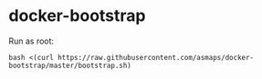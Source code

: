 # docker-bootstrap

Run as root:

`bash <(curl https://raw.githubusercontent.com/asmaps/docker-bootstrap/master/bootstrap.sh)`
